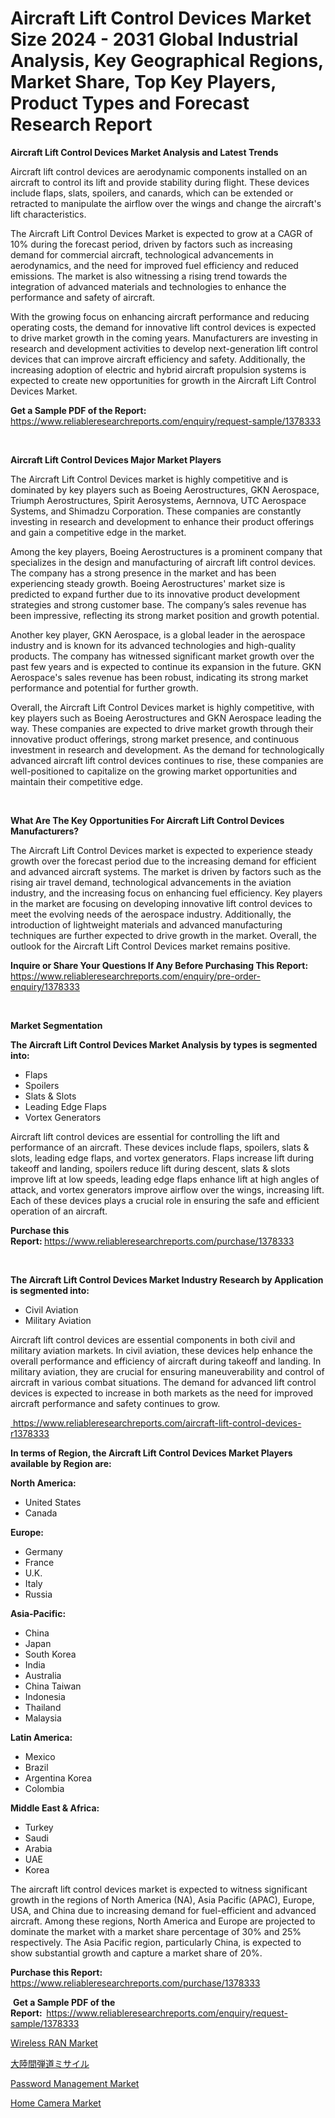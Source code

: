 <p><h1>Aircraft Lift Control Devices Market Size 2024 - 2031 Global Industrial Analysis, Key Geographical Regions, Market Share, Top Key Players, Product Types and Forecast Research Report</h1></p><p><strong>Aircraft Lift Control Devices Market Analysis and Latest Trends</strong></p>
<p><p>Aircraft lift control devices are aerodynamic components installed on an aircraft to control its lift and provide stability during flight. These devices include flaps, slats, spoilers, and canards, which can be extended or retracted to manipulate the airflow over the wings and change the aircraft's lift characteristics.</p><p>The Aircraft Lift Control Devices Market is expected to grow at a CAGR of 10% during the forecast period, driven by factors such as increasing demand for commercial aircraft, technological advancements in aerodynamics, and the need for improved fuel efficiency and reduced emissions. The market is also witnessing a rising trend towards the integration of advanced materials and technologies to enhance the performance and safety of aircraft.</p><p>With the growing focus on enhancing aircraft performance and reducing operating costs, the demand for innovative lift control devices is expected to drive market growth in the coming years. Manufacturers are investing in research and development activities to develop next-generation lift control devices that can improve aircraft efficiency and safety. Additionally, the increasing adoption of electric and hybrid aircraft propulsion systems is expected to create new opportunities for growth in the Aircraft Lift Control Devices Market.</p></p>
<p><strong>Get a Sample PDF of the Report:&nbsp;</strong> <a href="https://www.reliableresearchreports.com/enquiry/request-sample/1378333">https://www.reliableresearchreports.com/enquiry/request-sample/1378333</a></p>
<p>&nbsp;</p>
<p><strong>Aircraft Lift Control Devices Major Market Players</strong></p>
<p><p>The Aircraft Lift Control Devices market is highly competitive and is dominated by key players such as Boeing Aerostructures, GKN Aerospace, Triumph Aerostructures, Spirit Aerosystems, Aernnova, UTC Aerospace Systems, and Shimadzu Corporation. These companies are constantly investing in research and development to enhance their product offerings and gain a competitive edge in the market.</p><p>Among the key players, Boeing Aerostructures is a prominent company that specializes in the design and manufacturing of aircraft lift control devices. The company has a strong presence in the market and has been experiencing steady growth. Boeing Aerostructures' market size is predicted to expand further due to its innovative product development strategies and strong customer base. The company’s sales revenue has been impressive, reflecting its strong market position and growth potential.</p><p>Another key player, GKN Aerospace, is a global leader in the aerospace industry and is known for its advanced technologies and high-quality products. The company has witnessed significant market growth over the past few years and is expected to continue its expansion in the future. GKN Aerospace's sales revenue has been robust, indicating its strong market performance and potential for further growth.</p><p>Overall, the Aircraft Lift Control Devices market is highly competitive, with key players such as Boeing Aerostructures and GKN Aerospace leading the way. These companies are expected to drive market growth through their innovative product offerings, strong market presence, and continuous investment in research and development. As the demand for technologically advanced aircraft lift control devices continues to rise, these companies are well-positioned to capitalize on the growing market opportunities and maintain their competitive edge.</p></p>
<p>&nbsp;</p>
<p><strong>What Are The Key Opportunities For Aircraft Lift Control Devices Manufacturers?</strong></p>
<p><p>The Aircraft Lift Control Devices market is expected to experience steady growth over the forecast period due to the increasing demand for efficient and advanced aircraft systems. The market is driven by factors such as the rising air travel demand, technological advancements in the aviation industry, and the increasing focus on enhancing fuel efficiency. Key players in the market are focusing on developing innovative lift control devices to meet the evolving needs of the aerospace industry. Additionally, the introduction of lightweight materials and advanced manufacturing techniques are further expected to drive growth in the market. Overall, the outlook for the Aircraft Lift Control Devices market remains positive.</p></p>
<p><strong>Inquire or Share Your Questions If Any Before Purchasing This Report:</strong> <a href="https://www.reliableresearchreports.com/enquiry/pre-order-enquiry/1378333">https://www.reliableresearchreports.com/enquiry/pre-order-enquiry/1378333</a></p>
<p>&nbsp;</p>
<p><strong>Market Segmentation</strong></p>
<p><strong>The Aircraft Lift Control Devices Market Analysis by types is segmented into:</strong></p>
<p><ul><li>Flaps</li><li>Spoilers</li><li>Slats & Slots</li><li>Leading Edge Flaps</li><li>Vortex Generators</li></ul></p>
<p><p>Aircraft lift control devices are essential for controlling the lift and performance of an aircraft. These devices include flaps, spoilers, slats & slots, leading edge flaps, and vortex generators. Flaps increase lift during takeoff and landing, spoilers reduce lift during descent, slats & slots improve lift at low speeds, leading edge flaps enhance lift at high angles of attack, and vortex generators improve airflow over the wings, increasing lift. Each of these devices plays a crucial role in ensuring the safe and efficient operation of an aircraft.</p></p>
<p><strong>Purchase this Report:&nbsp;</strong><a href="https://www.reliableresearchreports.com/purchase/1378333">https://www.reliableresearchreports.com/purchase/1378333</a></p>
<p>&nbsp;</p>
<p><strong>The Aircraft Lift Control Devices Market Industry Research by Application is segmented into:</strong></p>
<p><ul><li>Civil Aviation</li><li>Military Aviation</li></ul></p>
<p><p>Aircraft lift control devices are essential components in both civil and military aviation markets. In civil aviation, these devices help enhance the overall performance and efficiency of aircraft during takeoff and landing. In military aviation, they are crucial for ensuring maneuverability and control of aircraft in various combat situations. The demand for advanced lift control devices is expected to increase in both markets as the need for improved aircraft performance and safety continues to grow.</p></p>
<p><a href="https://www.reliableresearchreports.com/aircraft-lift-control-devices-r1378333">&nbsp;https://www.reliableresearchreports.com/aircraft-lift-control-devices-r1378333</a></p>
<p><strong>In terms of Region, the Aircraft Lift Control Devices Market Players available by Region are:</strong></p>
<p>
    <p> <strong> North America: </strong>
        <ul>
            <li>United States</li>
            <li>Canada</li>
        </ul>
        </p> 
    <p> <strong> Europe: </strong>
        <ul>
            <li>Germany</li>
            <li>France</li>
            <li>U.K.</li>
            <li>Italy</li>
            <li>Russia</li>
        </ul>
        </p> 
    <p> <strong> Asia-Pacific: </strong>
        <ul>
            <li>China</li>
            <li>Japan</li>
            <li>South Korea</li>
            <li>India</li>
            <li>Australia</li>
            <li>China Taiwan</li>
            <li>Indonesia</li>
            <li>Thailand</li>
            <li>Malaysia</li>
        </ul>
        </p> 
    <p> <strong> Latin America: </strong>
        <ul>
            <li>Mexico</li>
            <li>Brazil</li>
            <li>Argentina Korea</li>
            <li>Colombia</li>
        </ul>
        </p> 
    <p> <strong> Middle East & Africa: </strong>
        <ul>
            <li>Turkey</li>
            <li>Saudi</li>
            <li>Arabia</li>
            <li>UAE</li>
            <li>Korea</li>
        </ul>
    </p>
    </p>
<p><p>The aircraft lift control devices market is expected to witness significant growth in the regions of North America (NA), Asia Pacific (APAC), Europe, USA, and China due to increasing demand for fuel-efficient and advanced aircraft. Among these regions, North America and Europe are projected to dominate the market with a market share percentage of 30% and 25% respectively. The Asia Pacific region, particularly China, is expected to show substantial growth and capture a market share of 20%.</p></p>
<p><strong>Purchase this Report: </strong><a href="https://www.reliableresearchreports.com/purchase/1378333">https://www.reliableresearchreports.com/purchase/1378333</a></p>
<p>&nbsp;<strong>Get a Sample PDF of the Report:&nbsp;&nbsp;</strong><a href="https://www.reliableresearchreports.com/enquiry/request-sample/1378333">https://www.reliableresearchreports.com/enquiry/request-sample/1378333</a></p>
<p><strong></strong></p>
<p><p><a href="https://github.com/AKSHATREPORTPRIME/Market-Research-Report-List-5/blob/main/wireless-ran-market.md">Wireless RAN Market</a></p><p><a href="https://medium.com/@susanjprice2023/%E5%A4%A7%E9%99%B8%E9%96%93%E5%BC%BE%E9%81%93%E3%83%9F%E3%82%B5%E3%82%A4%E3%83%AB%E5%B8%82%E5%A0%B4-2024%E5%B9%B4%E3%81%8B%E3%82%892031%E5%B9%B4%E3%81%BE%E3%81%A7%E3%81%AE%E6%A5%AD%E7%95%8C%E5%8B%95%E5%90%91%E3%81%A8%E4%BA%88%E6%B8%AC-40964134b628">大陸間弾道ミサイル</a></p><p><a href="https://github.com/hdicirhd4/Market-Research-Report-List-1/blob/main/password-management-market.md">Password Management Market</a></p><p><a href="https://issuu.com/reportprime-2/docs/home-camera-market-size-2030.pptx">Home Camera Market</a></p></p>